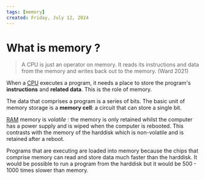 ```yaml
---
tags: [memory]
created: Friday, July 12, 2024
---
```


# What is memory ?

> A CPU is just an operator on memory. It reads its instructions and data from
> the memory and writes back out to the memory. (Ward 2021)

When a [CPU](CPU_architecture.md) executes a program, it needs a place to store
the program's **instructions** and **related data**. This is the role of memory.

The data that comprises a program is a series of bits. The basic unit of memory
storage is a **memory cell**: a circuit that can store a single bit.

[RAM](./DRAM_and_SRAM_memory.md) memory is _volatile_ : the memory is only
retained whilst the computer has a power supply and is wiped when the computer
is rebooted. This contrasts with the memory of the harddisk which is
non-volatile and is retained after a reboot.

Programs that are executing are loaded into memory because the chips that
comprise memory can read and store data much faster than the harddisk. It would
be possible to run a program from the harddisk but it would be 500 - 1000 times
slower than memory.
